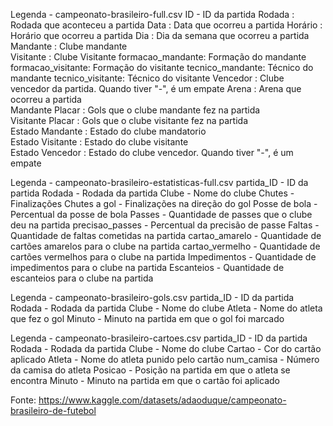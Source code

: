 Legenda - campeonato-brasileiro-full.csv
ID - ID da partida
Rodada : Rodada que aconteceu a partida
Data : Data que ocorreu a partida
Horário :  Horário que ocorreu a partida
Dia : Dia da semana que ocorreu a partida
Mandante : Clube mandante                      
Visitante : Clube Visitante
formacao_mandante: Formação do mandante
formacao_visitante: Formação do visitante
tecnico_mandante: Técnico do mandante
tecnico_visitante: Técnico do visitante
Vencedor : Clube vencedor da partida. Quando tiver "-", é um empate
Arena : Arena que ocorreu a partida                      
Mandante Placar : Gols que o clube mandante fez na partida                      
Visitante Placar : Gols que o clube visitante fez na partida                      
Estado Mandante : Estado do clube mandatorio                      
Estado Visitante : Estado do clube visitante                      
Estado Vencedor : Estado do clube vencedor. Quando tiver "-", é um empate


Legenda - campeonato-brasileiro-estatisticas-full.csv
partida_ID - ID da partida
Rodada - Rodada da partida
Clube - Nome do clube
Chutes - Finalizações
Chutes a gol - Finalizações na direção do gol
Posse de bola - Percentual da posse de bola
Passes - Quantidade de passes que o clube deu na partida
precisao_passes - Percentual da precisão de passe
Faltas - Quantidade de faltas cometidas na partida
cartao_amarelo - Quantidade de cartões amarelos para o clube na partida
cartao_vermelho - Quantidade de cartões vermelhos para o clube na partida
Impedimentos - Quantidade de impedimentos para o clube na partida
Escanteios - Quantidade de escanteios para o clube na partida


Legenda - campeonato-brasileiro-gols.csv
partida_ID - ID da partida
Rodada - Rodada da partida
Clube - Nome do clube
Atleta - Nome do atleta que fez o gol
Minuto - Minuto na partida em que o gol foi marcado


Legenda - campeonato-brasileiro-cartoes.csv
partida_ID - ID da partida
Rodada - Rodada da partida
Clube - Nome do clube
Cartao - Cor do cartão aplicado
Atleta - Nome do atleta punido pelo cartão
num_camisa - Número da camisa do atleta
Posicao - Posição na partida em que o atleta se encontra
Minuto - Minuto na partida em que o cartão foi aplicado

Fonte: https://www.kaggle.com/datasets/adaoduque/campeonato-brasileiro-de-futebol
